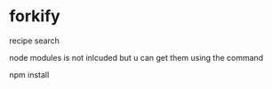 # forkify
recipe search



node modules is not inlcuded but u can get them using the command 

npm install
